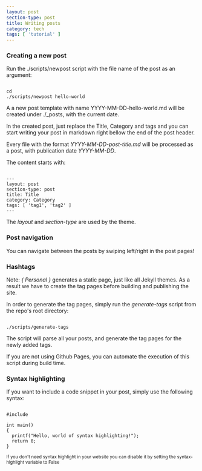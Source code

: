 ```yaml
---
layout: post
section-type: post
title: Writing posts
category: tech
tags: [ 'tutorial' ]
---
```


### Creating a new post

Run the ./scripts/newpost script with the file name of the post as an argument:

<pre><code data-trim class="bash">
cd <your { Personal } repo>
./scripts/newpost hello-world
</code></pre>

A a new post template with name YYYY-MM-DD-hello-world.md will be created under ./\_posts, with the current date.

In the created post, just replace the Title, Category and tags and you can
start writing your post in markdown right bellow the end of the post header.

Every file with the format <i>YYYY-MM-DD-post-title.md</i> will be processed as a
post, with publication date <i>YYYY-MM-DD</i>.

The content starts with:

<pre><code data-trim class="yaml">
---
layout: post
section-type: post
title: Title
category: Category
tags: [ 'tag1', 'tag2' ]
---
</code></pre>

The *layout* and *section-type* are used by the theme.

### Post navigation

You can navigate between the posts by swiping left/right in the post pages!

### Hashtags

Note: *{ Personal }* generates a static page, just like all Jekyll themes.
As a result we have to create the tag pages before building and publishing the site.

In order to generate the tag pages, simply run the *generate-tags* script from the repo's root directory:

<pre><code data-trim class="bash">
./scripts/generate-tags
</code></pre>

The script will parse all your posts, and generate the tag pages for the newly added tags.

If you are not using Github Pages, you can automate the execution of this script during build time.

### Syntax highlighting

If you want to include a code snippet in your post, simply use the following syntax:

<pre><code data-trim class="c">
#include<stdio.h>

int main()
{
  printf("Hello, world of syntax highlighting!");
  return 0;
}
</code></pre>

<small>If you don't need syntax highlight in your website you can disable it by setting the syntax-highlight variable to False</small>
